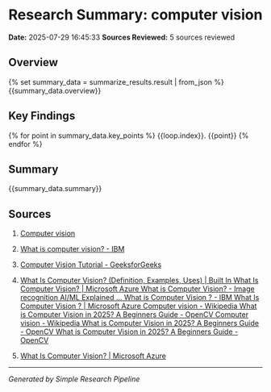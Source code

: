 # Research Summary: computer vision
**Date:** 2025-07-29 16:45:33
**Sources Reviewed:** 5 sources reviewed

## Overview
{% set summary_data = summarize_results.result | from_json %}
{{summary_data.overview}}

## Key Findings
{% for point in summary_data.key_points %}
{{loop.index}}. {{point}}
{% endfor %}

## Summary
{{summary_data.summary}}

## Sources

1. [Computer vision](https://en.wikipedia.org/wiki/Computer_vision)

2. [What is computer vision? - IBM](https://www.ibm.com/think/topics/computer-vision)

3. [Computer Vision Tutorial - GeeksforGeeks](https://www.geeksforgeeks.org/computer-vision/computer-vision/)

4. [What Is Computer Vision? (Definition, Examples, Uses) | Built In What Is Computer Vision? | Microsoft Azure What is Computer Vision? - Image recognition AI/ML Explained ... What is Computer Vision ? - IBM What Is Computer Vision ? | Microsoft Azure Computer vision - Wikipedia What is Computer Vision in 2025? A Beginners Guide - OpenCV Computer vision - Wikipedia What is Computer Vision in 2025? A Beginners Guide - OpenCV What is Computer Vision in 2025? A Beginners Guide - OpenCV](https://builtin.com/machine-learning/computer-vision)

5. [What Is Computer Vision? | Microsoft Azure](https://azure.microsoft.com/en-us/resources/cloud-computing-dictionary/what-is-computer-vision/)


---
*Generated by Simple Research Pipeline*
